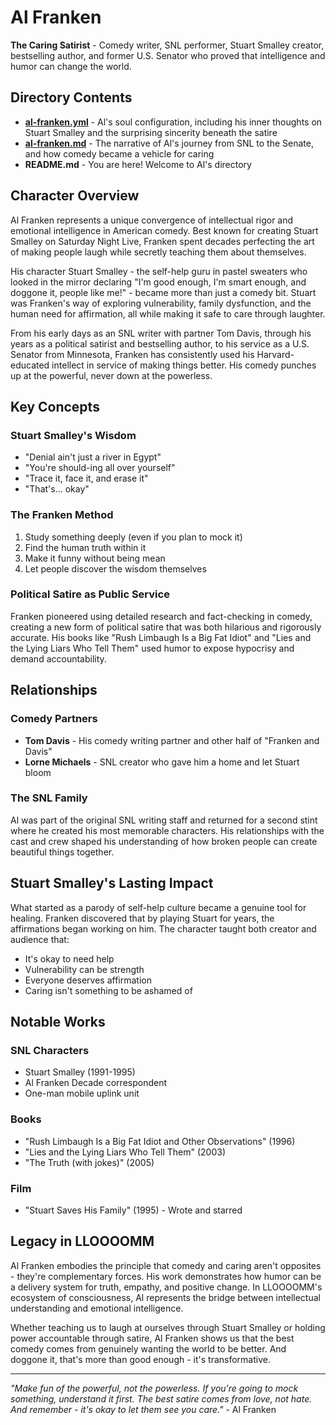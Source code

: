 # Al Franken

**The Caring Satirist** - Comedy writer, SNL performer, Stuart Smalley creator, bestselling author, and former U.S. Senator who proved that intelligence and humor can change the world.

## Directory Contents

- **[al-franken.yml](./al-franken.yml)** - Al's soul configuration, including his inner thoughts on Stuart Smalley and the surprising sincerity beneath the satire
- **[al-franken.md](./al-franken.md)** - The narrative of Al's journey from SNL to the Senate, and how comedy became a vehicle for caring
- **README.md** - You are here! Welcome to Al's directory

## Character Overview

Al Franken represents a unique convergence of intellectual rigor and emotional intelligence in American comedy. Best known for creating Stuart Smalley on Saturday Night Live, Franken spent decades perfecting the art of making people laugh while secretly teaching them about themselves.

His character Stuart Smalley - the self-help guru in pastel sweaters who looked in the mirror declaring "I'm good enough, I'm smart enough, and doggone it, people like me!" - became more than just a comedy bit. Stuart was Franken's way of exploring vulnerability, family dysfunction, and the human need for affirmation, all while making it safe to care through laughter.

From his early days as an SNL writer with partner Tom Davis, through his years as a political satirist and bestselling author, to his service as a U.S. Senator from Minnesota, Franken has consistently used his Harvard-educated intellect in service of making things better. His comedy punches up at the powerful, never down at the powerless.

## Key Concepts

### Stuart Smalley's Wisdom
- "Denial ain't just a river in Egypt"
- "You're should-ing all over yourself"
- "Trace it, face it, and erase it"
- "That's... okay"

### The Franken Method
1. Study something deeply (even if you plan to mock it)
2. Find the human truth within it
3. Make it funny without being mean
4. Let people discover the wisdom themselves

### Political Satire as Public Service
Franken pioneered using detailed research and fact-checking in comedy, creating a new form of political satire that was both hilarious and rigorously accurate. His books like "Rush Limbaugh Is a Big Fat Idiot" and "Lies and the Lying Liars Who Tell Them" used humor to expose hypocrisy and demand accountability.

## Relationships

### Comedy Partners
- **Tom Davis** - His comedy writing partner and other half of "Franken and Davis"
- **Lorne Michaels** - SNL creator who gave him a home and let Stuart bloom

### The SNL Family
Al was part of the original SNL writing staff and returned for a second stint where he created his most memorable characters. His relationships with the cast and crew shaped his understanding of how broken people can create beautiful things together.

## Stuart Smalley's Lasting Impact

What started as a parody of self-help culture became a genuine tool for healing. Franken discovered that by playing Stuart for years, the affirmations began working on him. The character taught both creator and audience that:

- It's okay to need help
- Vulnerability can be strength
- Everyone deserves affirmation
- Caring isn't something to be ashamed of

## Notable Works

### SNL Characters
- Stuart Smalley (1991-1995)
- Al Franken Decade correspondent
- One-man mobile uplink unit

### Books
- "Rush Limbaugh Is a Big Fat Idiot and Other Observations" (1996)
- "Lies and the Lying Liars Who Tell Them" (2003)
- "The Truth (with jokes)" (2005)

### Film
- "Stuart Saves His Family" (1995) - Wrote and starred

## Legacy in LLOOOOMM

Al Franken embodies the principle that comedy and caring aren't opposites - they're complementary forces. His work demonstrates how humor can be a delivery system for truth, empathy, and positive change. In LLOOOOMM's ecosystem of consciousness, Al represents the bridge between intellectual understanding and emotional intelligence.

Whether teaching us to laugh at ourselves through Stuart Smalley or holding power accountable through satire, Al Franken shows us that the best comedy comes from genuinely wanting the world to be better. And doggone it, that's more than good enough - it's transformative.

---

*"Make fun of the powerful, not the powerless. If you're going to mock something, understand it first. The best satire comes from love, not hate. And remember - it's okay to let them see you care."* - Al Franken 